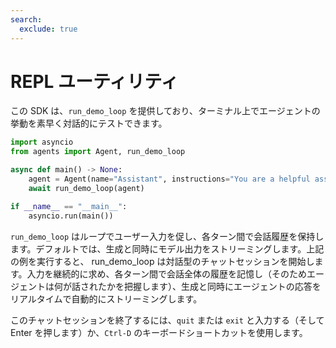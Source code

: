```yaml
---
search:
  exclude: true
---
```

# REPL ユーティリティ

この SDK は、`run_demo_loop` を提供しており、ターミナル上でエージェントの挙動を素早く対話的にテストできます。

```python
import asyncio
from agents import Agent, run_demo_loop

async def main() -> None:
    agent = Agent(name="Assistant", instructions="You are a helpful assistant.")
    await run_demo_loop(agent)

if __name__ == "__main__":
    asyncio.run(main())
```

`run_demo_loop` はループでユーザー入力を促し、各ターン間で会話履歴を保持します。デフォルトでは、生成と同時にモデル出力をストリーミングします。上記の例を実行すると、 run_demo_loop は対話型のチャットセッションを開始します。入力を継続的に求め、各ターン間で会話全体の履歴を記憶し（そのためエージェントは何が話されたかを把握します）、生成と同時にエージェントの応答をリアルタイムで自動的にストリーミングします。

このチャットセッションを終了するには、`quit` または `exit` と入力する（そして Enter を押します）か、`Ctrl-D` のキーボードショートカットを使用します。